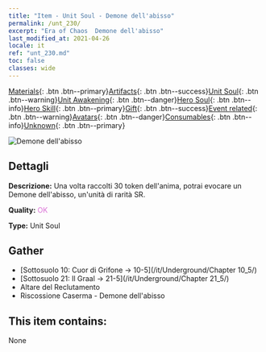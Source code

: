 ```yaml
---
title: "Item - Unit Soul - Demone dell'abisso"
permalink: /unt_230/
excerpt: "Era of Chaos  Demone dell'abisso"
last_modified_at: 2021-04-26
locale: it
ref: "unt_230.md"
toc: false
classes: wide
---
```

 [Materials](/ItemsIT/){: .btn .btn--primary}[Artifacts](/ItemsIT/Artifacts/){: .btn .btn--success}[Unit Soul](/ItemsIT/UnitSoul/){: .btn .btn--warning}[Unit Awakening](/ItemsIT/UnitAwakening/){: .btn .btn--danger}[Hero Soul](/ItemsIT/HeroSoul/){: .btn .btn--info}[Hero Skill](/ItemsIT/HeroSkill/){: .btn .btn--primary}[Gift](/ItemsIT/Gift/){: .btn .btn--success}[Event related](/ItemsIT/Events/){: .btn .btn--warning}[Avatars](/ItemsIT/Avatars/){: .btn .btn--danger}[Consumables](/ItemsIT/Consumables/){: .btn .btn--info}[Unknown](/ItemsIT/Unknown/){: .btn .btn--primary}

 ![Demone dell'abisso](/images/u/ti_diyulingzhu.jpg)

## Dettagli
 **Descrizione:** Una volta raccolti 30 token dell'anima, potrai evocare un Demone dell'abisso, un'unità di rarità SR.

 **Quality:** <span style="color: #DA70D6">OK</span>

 **Type:** Unit Soul

## Gather

*    [Sottosuolo 10: Cuor di Grifone -> 10-5](/it/Underground/Chapter 10_5/) 
*    [Sottosuolo 21: Il Graal -> 21-5](/it/Underground/Chapter 21_5/) 
*    Altare del Reclutamento 
*    Riscossione Caserma - Demone dell'abisso 

## This item contains:

  None

